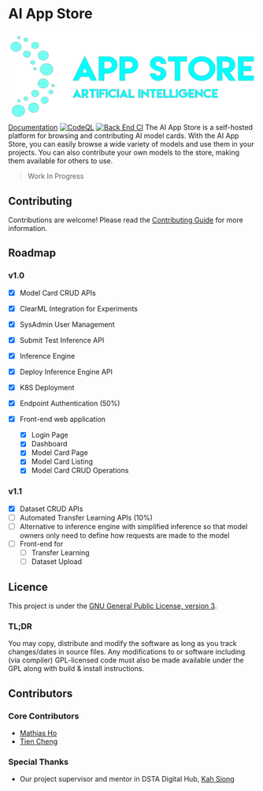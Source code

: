 # AI App Store

![AAS Logo](.github/media/logo-dark.png)
[Documentation](https://dinohub.github.io/appstore-ai/index.html)
[![CodeQL](https://github.com/DinoHub/appstore-ai/actions/workflows/codeql.yml/badge.svg)](https://github.com/DinoHub/appstore-ai/actions/workflows/codeql.yml)
[![Back End CI](https://github.com/DinoHub/appstore-ai/actions/workflows/back-end-ci.yml/badge.svg)](https://github.com/DinoHub/appstore-ai/actions/workflows/back-end-ci.yml)
The AI App Store is a self-hosted platform for browsing and contributing AI model cards. With the AI App Store, you can easily browse a wide variety of models and use them in your projects. You can also contribute your own models to the store, making them available for others to use.

> Work In Progress

## Contributing

Contributions are welcome! Please read the [Contributing Guide](CONTRIBUTING) for more information.

## Roadmap

### v1.0

- [x] Model Card CRUD APIs
- [x] ClearML Integration for Experiments
- [x] SysAdmin User Management
- [x] Submit Test Inference API
- [x] Inference Engine
- [x] Deploy Inference Engine API
- [x] K8S Deployment
- [x] Endpoint Authentication (50%)

- [x] Front-end web application
  - [x] Login Page
  - [x] Dashboard
  - [x] Model Card Page
  - [x] Model Card Listing
  - [x] Model Card CRUD Operations

### v1.1

- [x] Dataset CRUD APIs
- [ ] Automated Transfer Learning APIs (10%)
- [ ] Alternative to inference engine with simplified inference so that model owners only need to define how requests are made to the model
- [ ] Front-end for
  - [ ] Transfer Learning
  - [ ] Dataset Upload

## Licence

This project is under the [GNU General Public License, version 3](https://www.gnu.org/licenses/gpl-3.0.en.html).

### TL;DR

You may copy, distribute and modify the software as long as you track changes/dates in source files. Any modifications to or software including (via compiler) GPL-licensed code must also be made available under the GPL along with build & install instructions.

## Contributors

### Core Contributors

- [Mathias Ho](https://github.com/OrionSolaris)
- [Tien Cheng](https://github.com/Tien-Cheng)

### Special Thanks

- Our project supervisor and mentor in DSTA Digital Hub, [Kah Siong](https://github.com/jax79sg)
